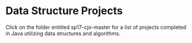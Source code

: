 # Data Structure Projects

Click on the folder entitled sp17-cjo-master for a list of projects completed in Java utilizing data structures and algorithms. 

